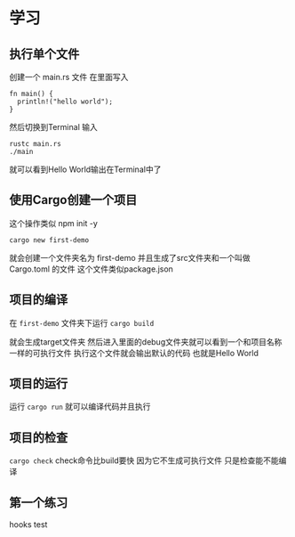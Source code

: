 # 学习

## 执行单个文件

创建一个 main.rs 文件
在里面写入
```
fn main() {
  println!("hello world");
}
```

然后切换到Terminal 输入 
```
rustc main.rs
./main
```

就可以看到Hello World输出在Terminal中了



## 使用Cargo创建一个项目

这个操作类似 npm init -y

`cargo new first-demo`

就会创建一个文件夹名为 first-demo 
并且生成了src文件夹和一个叫做Cargo.toml 的文件
这个文件类似package.json

## 项目的编译
在 `first-demo` 文件夹下运行 `cargo build`

就会生成target文件夹
然后进入里面的debug文件夹就可以看到一个和项目名称一样的可执行文件
执行这个文件就会输出默认的代码 也就是Hello World

## 项目的运行
运行 `cargo run` 就可以编译代码并且执行

## 项目的检查
`cargo check`
check命令比build要快
因为它不生成可执行文件
只是检查能不能编译

## 第一个练习

hooks test

